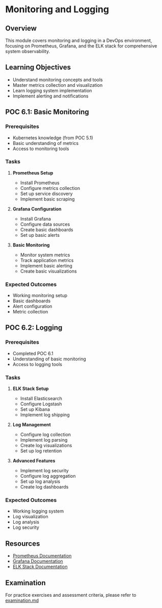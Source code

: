 # Monitoring and Logging

## Overview
This module covers monitoring and logging in a DevOps environment, focusing on Prometheus, Grafana, and the ELK stack for comprehensive system observability.

## Learning Objectives
- Understand monitoring concepts and tools
- Master metrics collection and visualization
- Learn logging system implementation
- Implement alerting and notifications

## POC 6.1: Basic Monitoring

### Prerequisites
- Kubernetes knowledge (from POC 5.1)
- Basic understanding of metrics
- Access to monitoring tools

### Tasks
1. **Prometheus Setup**
   - Install Prometheus
   - Configure metrics collection
   - Set up service discovery
   - Implement basic scraping

2. **Grafana Configuration**
   - Install Grafana
   - Configure data sources
   - Create basic dashboards
   - Set up basic alerts

3. **Basic Monitoring**
   - Monitor system metrics
   - Track application metrics
   - Implement basic alerting
   - Create basic visualizations

### Expected Outcomes
- Working monitoring setup
- Basic dashboards
- Alert configuration
- Metric collection

## POC 6.2: Logging

### Prerequisites
- Completed POC 6.1
- Understanding of basic monitoring
- Access to logging tools

### Tasks
1. **ELK Stack Setup**
   - Install Elasticsearch
   - Configure Logstash
   - Set up Kibana
   - Implement log shipping

2. **Log Management**
   - Configure log collection
   - Implement log parsing
   - Create log visualizations
   - Set up log retention

3. **Advanced Features**
   - Implement log security
   - Configure log aggregation
   - Set up log analysis
   - Create log dashboards

### Expected Outcomes
- Working logging system
- Log visualization
- Log analysis
- Log security

## Resources
- [Prometheus Documentation](https://prometheus.io/docs/)
- [Grafana Documentation](https://grafana.com/docs/)
- [ELK Stack Documentation](https://www.elastic.co/guide/index.html)

## Examination
For practice exercises and assessment criteria, please refer to [examination.md](examination.md) 